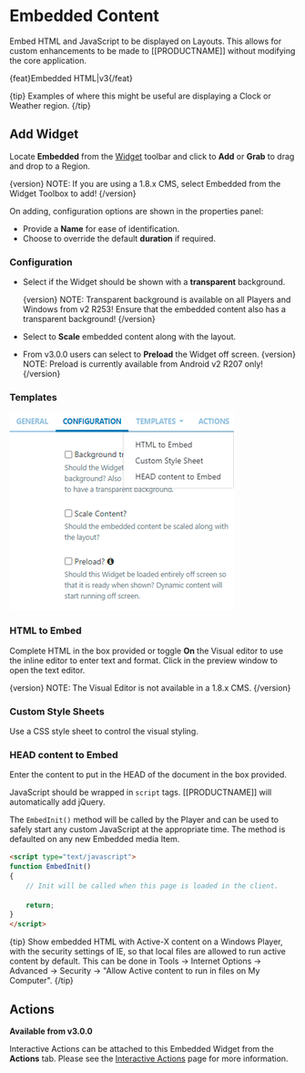 <!--toc=widgets-->

# Embedded Content

Embed HTML and JavaScript to be displayed on Layouts. This allows for custom enhancements to be made to [[PRODUCTNAME]] without modifying the core application. 

{feat}Embedded HTML|v3{/feat}

{tip}
Examples of where this might be useful are displaying a Clock or Weather region.
{/tip}

## Add Widget

Locate **Embedded** from the [Widget](layouts_widgets.html) toolbar and click to **Add** or **Grab** to drag and drop to a Region.

{version}
NOTE: If you are using a 1.8.x CMS, select Embedded from the Widget Toolbox to add!
{/version}

On adding, configuration options are shown in the properties panel:

- Provide a **Name** for ease of identification.
- Choose to override the default **duration** if required.

### Configuration

- Select if the Widget should be shown with a **transparent** background. 

  {version}
  NOTE: Transparent background is available on all Players and Windows from v2 R253!
  Ensure that the embedded content also has a transparent background!
  {/version}
  
- Select to **Scale** embedded content along with the layout.
- From v3.0.0 users can select to **Preload** the Widget off screen. 
  {version}
  NOTE: Preload is currently available from Android v2 R207 only!
  {/version}

### Templates

![Embedded Templates](img\v3.1_media_embedded_templates.png)

### HTML to Embed

Complete HTML in the box provided or toggle **On** the Visual editor to use the inline editor to enter text and format. Click in the preview window to open the text editor.

{version}
NOTE: The Visual Editor is not available in a 1.8.x CMS.
{/version}

### Custom Style Sheets

Use a CSS style sheet to control the visual styling.

### HEAD content to Embed

Enter the content to put in the HEAD of the document in the box provided.

JavaScript should be wrapped in `script` tags. [[PRODUCTNAME]] will automatically add jQuery.

The `EmbedInit()` method will be called by the Player and can be used to safely start any custom JavaScript at the appropriate time. The method is defaulted on any new Embedded media Item.

```html
<script type="text/javascript">
function EmbedInit()
{
    // Init will be called when this page is loaded in the client.

    return;
}
</script>
```

{tip}
Show embedded HTML with Active-X content on a Windows Player, with the security settings of IE, so that local files are allowed to run active content by default. This can be done in Tools -> Internet Options -> Advanced -> Security -> "Allow Active content to run in files on My Computer".
{/tip}

## Actions 

**Available from v3.0.0**

Interactive Actions can be attached to this Embedded Widget from the **Actions** tab. Please see the [Interactive Actions](layouts_interactive_actions.html) page for more information.